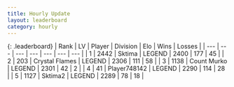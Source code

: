 ```yaml
---
title: Hourly Update
layout: leaderboard
category: hourly
---
```


{: .leaderboard}
| Rank | LV | Player | Division | Elo | Wins | Losses |
| --- | --- | --- | --- | --- | --- | --- |
| <span data-change="0">1</span> | 2442 | <span title="ID: 353063">Sktima</span> | LEGEND | <span data-change="0">2400</span> | <span data-change="0">177</span> | <span data-change="0">45</span> |
| <span data-change="2">2</span> | 203 | <span title="ID: 725085">Crystal Flames</span> | LEGEND | <span data-change="10">2306</span> | <span data-change="1">111</span> | <span data-change="0">58</span> |
| <span data-change="-1">3</span> | 1138 | <span title="ID: 498323">Count Murko</span> | LEGEND | <span data-change="0">2301</span> | <span data-change="0">42</span> | <span data-change="0">2</span> |
| <span data-change="-1">4</span> | 41 | <span title="ID: 748142">Player748142</span> | LEGEND | <span data-change="-9">2290</span> | <span data-change="0">114</span> | <span data-change="1">28</span> |
| <span data-change="0">5</span> | 1127 | <span title="ID: 402846">Sktima2</span> | LEGEND | <span data-change="0">2289</span> | <span data-change="0">78</span> | <span data-change="0">18</span> |
